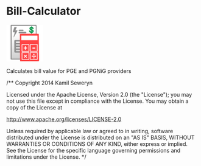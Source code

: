 Bill-Calculator
===============

![Logo](app/src/main/res/drawable-mdpi/billcalc.png)

Calculates bill value for PGE and PGNiG providers

/**
 Copyright 2014 Kamil Seweryn

 Licensed under the Apache License, Version 2.0 (the "License");
 you may not use this file except in compliance with the License.
 You may obtain a copy of the License at

 http://www.apache.org/licenses/LICENSE-2.0

 Unless required by applicable law or agreed to in writing, software
 distributed under the License is distributed on an "AS IS" BASIS,
 WITHOUT WARRANTIES OR CONDITIONS OF ANY KIND, either express or implied.
 See the License for the specific language governing permissions and
 limitations under the License.
 */